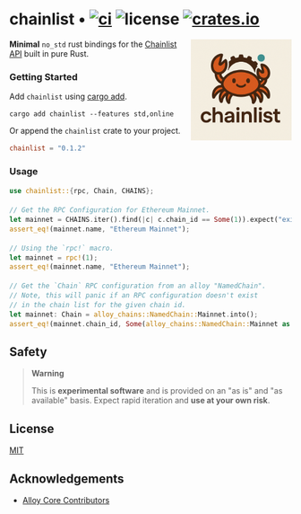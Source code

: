 # chainlist • [![ci](https://github.com/refcell/chainlist/actions/workflows/ci.yml/badge.svg)](https://github.com/refcell/chainlist/actions/workflows/ci.yml) ![license](https://img.shields.io/github/license/refcell/chainlist?label=license) [![crates.io](https://img.shields.io/crates/v/chainlist.svg)](https://crates.io/crates/chainlist)

<img align="right" width="180" height="180" src="./assets/chainlist.png">

**Minimal** `no_std` rust bindings for the [Chainlist API][api] built in pure Rust.

[api]: https://chainlist.org/rpcs.json

### Getting Started

Add `chainlist` using [cargo add][cargo].

```
cargo add chainlist --features std,online
```

Or append the `chainlist` crate to your project.

```toml
chainlist = "0.1.2"
```

[cargo]: https://doc.rust-lang.org/cargo/commands/cargo-add.html


### Usage

```rust
use chainlist::{rpc, Chain, CHAINS};

// Get the RPC Configuration for Ethereum Mainnet.
let mainnet = CHAINS.iter().find(|c| c.chain_id == Some(1)).expect("exists");
assert_eq!(mainnet.name, "Ethereum Mainnet");

// Using the `rpc!` macro.
let mainnet = rpc!(1);
assert_eq!(mainnet.name, "Ethereum Mainnet");

// Get the `Chain` RPC configuration from an alloy "NamedChain".
// Note, this will panic if an RPC configuration doesn't exist
// in the chain list for the given chain id.
let mainnet: Chain = alloy_chains::NamedChain::Mainnet.into();
assert_eq!(mainnet.chain_id, Some(alloy_chains::NamedChain::Mainnet as u64));
```

## Safety

> **Warning**
>
> This is **experimental software** and is provided on an "as is" and "as available" basis.
> Expect rapid iteration and **use at your own risk**.

## License

[MIT](https://github.com/refcell/chainlist/blob/main/LICENSE)


## Acknowledgements

- [Alloy Core Contributors](https://github.com/alloy-rs)
